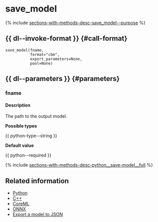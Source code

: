# save_model

{% include [sections-with-methods-desc-save_model--purpose](../_includes/work_src/reusage/save_model--purpose.md) %}


## {{ dl--invoke-format }} {#call-format}

```
save_model(fname,
           format="cbm",
           export_parameters=None,
           pool=None)
```

## {{ dl--parameters }} {#parameters}

### fname

#### Description

The path to the output model.

**Possible types** 

{{ python-type--string }}

**Default value** 

{{ python--required }}

{% include [sections-with-methods-desc-python__save-model__full](../_includes/work_src/reusage/python__save-model__full.md) %}

## Related information

- [Python](python-reference_apply_catboost_model.md#python-reference_apply_catboost_model)
- [C++](c-plus-plus-api_applycatboostmodel.md#c-plus-plus-api_applycatboostmodel)
- [CoreML](export-coreml.md#export-coreml)
- [ONNX](apply-onnx-ml.md#apply-onnx-ml)
- [Export a model to JSON](../features/export-model-to-json.md#export-model-to-json)
